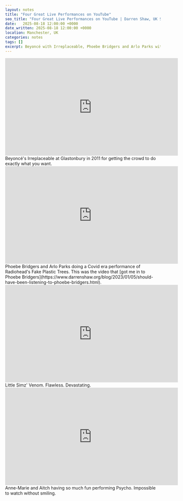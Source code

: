 ```yaml
---
layout: notes
title: "Four Great Live Performances on YouTube"
seo_title: "Four Great Live Performances on YouTube | Darren Shaw, UK Software Developer"
date:   2025-08-18 12:00:00 +0000
date_written: 2025-08-18 12:00:00 +0000
location: Manchester, UK
categories: notes
tags: []
excerpt: Beyoncé with Irreplaceable, Phoebe Bridgers and Arlo Parks with Fake Plastic Trees, Little Simz with Venom and Anne-Marie and Aitch with Psycho are four great live performances on YouTube.
---
```

<iframe width="560" height="315" src="https://www.youtube.com/embed/l9H3IgM-ViU?si=p0z24549tEz12SBD" title="YouTube video player" frameborder="0" allow="accelerometer; autoplay; clipboard-write; encrypted-media; gyroscope; picture-in-picture; web-share" referrerpolicy="strict-origin-when-cross-origin" allowfullscreen></iframe>
Beyoncé's Irreplaceable at Glastonbury in 2011 for getting the crowd to do exactly what you want.

<iframe width="560" height="315" src="https://www.youtube.com/embed/JKPaA3p3bJU?si=3yBo8ZmkNbAWTplq" title="YouTube video player" frameborder="0" allow="accelerometer; autoplay; clipboard-write; encrypted-media; gyroscope; picture-in-picture; web-share" referrerpolicy="strict-origin-when-cross-origin" allowfullscreen></iframe>
Phoebe Bridgers and Arlo Parks doing a Covid era performance of Radiohead's Fake Plastic Trees. This was the video that [got me in to Phoebe Bridgers](https://www.darrenshaw.org/blog/2023/01/05/should-have-been-listening-to-phoebe-bridgers.html).

<iframe width="560" height="315" src="https://www.youtube.com/embed/Kh8Q2iytzns?si=e3KtZzEUI7wPWVbH" title="YouTube video player" frameborder="0" allow="accelerometer; autoplay; clipboard-write; encrypted-media; gyroscope; picture-in-picture; web-share" referrerpolicy="strict-origin-when-cross-origin" allowfullscreen></iframe>
Little Simz' Venom. Flawless. Devastating.

<iframe width="560" height="315" src="https://www.youtube.com/embed/dR52nzb9q4s?si=GgkhnCRPJBtPjD0S" title="YouTube video player" frameborder="0" allow="accelerometer; autoplay; clipboard-write; encrypted-media; gyroscope; picture-in-picture; web-share" referrerpolicy="strict-origin-when-cross-origin" allowfullscreen></iframe>
Anne-Marie and Aitch having so much fun performing Psycho. Impossible to watch without smiling.
